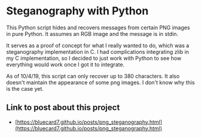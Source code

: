 # Steganography with Python
This Python script hides and recovers messages from certain PNG images in pure Python.
It assumes an RGB image and the message is in stdin.

It serves as a proof of concept for what I really wanted to do, which was a steganography implementation in C.
I had complications integrating zlib in my C implementation, so I decided to just work with Python to see how everything would work once I got it to integrate.

As of 10/4/19, this script can only recover up to 380 characters.
It also doesn't maintain the appearance of some png images.
I don't know why this is the case yet.

## Link to post about this project
- [https://bluecard7.github.io/posts/png_steganography.html](https://bluecard7.github.io/posts/png_steganography.html)